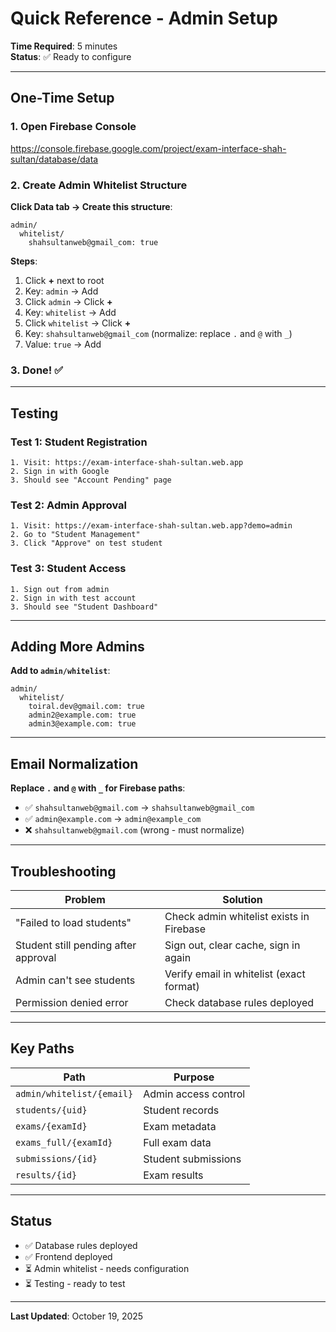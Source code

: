 # Quick Reference - Admin Setup

**Time Required**: 5 minutes  
**Status**: ✅ Ready to configure

---

## One-Time Setup

### 1. Open Firebase Console
https://console.firebase.google.com/project/exam-interface-shah-sultan/database/data

### 2. Create Admin Whitelist Structure

**Click Data tab → Create this structure**:

```
admin/
  whitelist/
    shahsultanweb@gmail_com: true
```

**Steps**:
1. Click **+** next to root
2. Key: `admin` → Add
3. Click `admin` → Click **+**
4. Key: `whitelist` → Add
5. Click `whitelist` → Click **+**
6. Key: `shahsultanweb@gmail_com` (normalize: replace `.` and `@` with `_`)
7. Value: `true` → Add

### 3. Done! ✅

---

## Testing

### Test 1: Student Registration
```
1. Visit: https://exam-interface-shah-sultan.web.app
2. Sign in with Google
3. Should see "Account Pending" page
```

### Test 2: Admin Approval
```
1. Visit: https://exam-interface-shah-sultan.web.app?demo=admin
2. Go to "Student Management"
3. Click "Approve" on test student
```

### Test 3: Student Access
```
1. Sign out from admin
2. Sign in with test account
3. Should see "Student Dashboard"
```

---

## Adding More Admins

**Add to `admin/whitelist`**:
```
admin/
  whitelist/
    toiral.dev@gmail.com: true
    admin2@example.com: true
    admin3@example.com: true
```

---

## Email Normalization

**Replace `.` and `@` with `_` for Firebase paths**:
- ✅ `shahsultanweb@gmail.com` → `shahsultanweb@gmail_com`
- ✅ `admin@example.com` → `admin@example_com`
- ❌ `shahsultanweb@gmail.com` (wrong - must normalize)

---

## Troubleshooting

| Problem | Solution |
|---------|----------|
| "Failed to load students" | Check admin whitelist exists in Firebase |
| Student still pending after approval | Sign out, clear cache, sign in again |
| Admin can't see students | Verify email in whitelist (exact format) |
| Permission denied error | Check database rules deployed |

---

## Key Paths

| Path | Purpose |
|------|---------|
| `admin/whitelist/{email}` | Admin access control |
| `students/{uid}` | Student records |
| `exams/{examId}` | Exam metadata |
| `exams_full/{examId}` | Full exam data |
| `submissions/{id}` | Student submissions |
| `results/{id}` | Exam results |

---

## Status

- ✅ Database rules deployed
- ✅ Frontend deployed
- ⏳ Admin whitelist - needs configuration
- ⏳ Testing - ready to test

---

**Last Updated**: October 19, 2025

